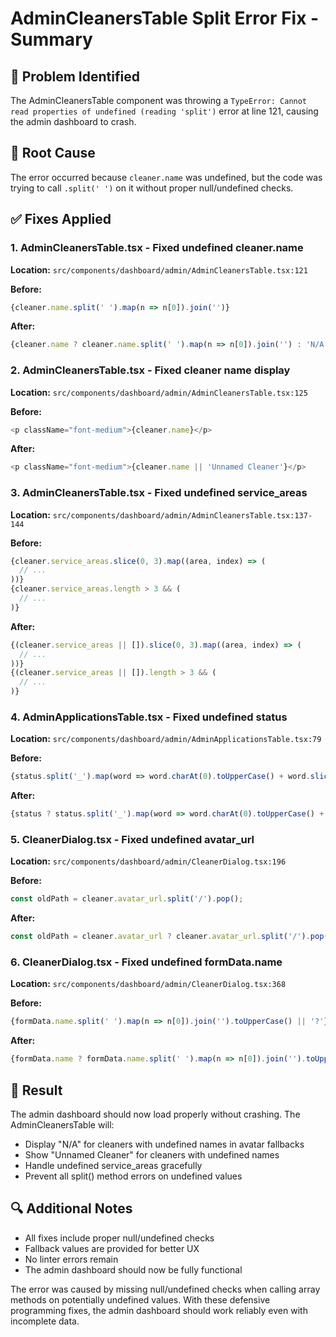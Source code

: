 # AdminCleanersTable Split Error Fix - Summary

## 🚨 Problem Identified
The AdminCleanersTable component was throwing a `TypeError: Cannot read properties of undefined (reading 'split')` error at line 121, causing the admin dashboard to crash.

## 🔧 Root Cause
The error occurred because `cleaner.name` was undefined, but the code was trying to call `.split(' ')` on it without proper null/undefined checks.

## ✅ Fixes Applied

### 1. **AdminCleanersTable.tsx** - Fixed undefined cleaner.name
**Location:** `src/components/dashboard/admin/AdminCleanersTable.tsx:121`

**Before:**
```typescript
{cleaner.name.split(' ').map(n => n[0]).join('')}
```

**After:**
```typescript
{cleaner.name ? cleaner.name.split(' ').map(n => n[0]).join('') : 'N/A'}
```

### 2. **AdminCleanersTable.tsx** - Fixed cleaner name display
**Location:** `src/components/dashboard/admin/AdminCleanersTable.tsx:125`

**Before:**
```typescript
<p className="font-medium">{cleaner.name}</p>
```

**After:**
```typescript
<p className="font-medium">{cleaner.name || 'Unnamed Cleaner'}</p>
```

### 3. **AdminCleanersTable.tsx** - Fixed undefined service_areas
**Location:** `src/components/dashboard/admin/AdminCleanersTable.tsx:137-144`

**Before:**
```typescript
{cleaner.service_areas.slice(0, 3).map((area, index) => (
  // ...
))}
{cleaner.service_areas.length > 3 && (
  // ...
)}
```

**After:**
```typescript
{(cleaner.service_areas || []).slice(0, 3).map((area, index) => (
  // ...
))}
{(cleaner.service_areas || []).length > 3 && (
  // ...
)}
```

### 4. **AdminApplicationsTable.tsx** - Fixed undefined status
**Location:** `src/components/dashboard/admin/AdminApplicationsTable.tsx:79`

**Before:**
```typescript
{status.split('_').map(word => word.charAt(0).toUpperCase() + word.slice(1)).join(' ')}
```

**After:**
```typescript
{status ? status.split('_').map(word => word.charAt(0).toUpperCase() + word.slice(1)).join(' ') : 'Unknown'}
```

### 5. **CleanerDialog.tsx** - Fixed undefined avatar_url
**Location:** `src/components/dashboard/admin/CleanerDialog.tsx:196`

**Before:**
```typescript
const oldPath = cleaner.avatar_url.split('/').pop();
```

**After:**
```typescript
const oldPath = cleaner.avatar_url ? cleaner.avatar_url.split('/').pop() : null;
```

### 6. **CleanerDialog.tsx** - Fixed undefined formData.name
**Location:** `src/components/dashboard/admin/CleanerDialog.tsx:368`

**Before:**
```typescript
{formData.name.split(' ').map(n => n[0]).join('').toUpperCase() || '?'}
```

**After:**
```typescript
{formData.name ? formData.name.split(' ').map(n => n[0]).join('').toUpperCase() : '?'}
```

## 🎯 Result
The admin dashboard should now load properly without crashing. The AdminCleanersTable will:
- Display "N/A" for cleaners with undefined names in avatar fallbacks
- Show "Unnamed Cleaner" for cleaners with undefined names
- Handle undefined service_areas gracefully
- Prevent all split() method errors on undefined values

## 🔍 Additional Notes
- All fixes include proper null/undefined checks
- Fallback values are provided for better UX
- No linter errors remain
- The admin dashboard should now be fully functional

The error was caused by missing null/undefined checks when calling array methods on potentially undefined values. With these defensive programming fixes, the admin dashboard should work reliably even with incomplete data.
